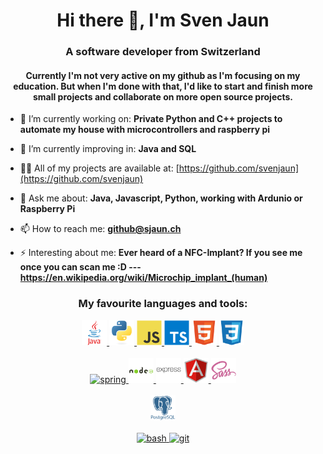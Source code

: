 <h1 align="center">Hi there 👋, I'm Sven Jaun</h1>
<h3 align="center">A software developer from Switzerland</h3>
<h4 align="center">Currently I'm not very active on my github as I'm focusing on my education. But when I'm done with that, I'd like to start and finish more small projects and collaborate on more open source projects.  </h4>

- 🔭 I’m currently working on: **Private Python and C++ projects to automate my house with microcontrollers and raspberry pi**

- 🌱 I’m currently improving in: **Java and SQL**

- 👨‍💻 All of my projects are available at: [https://github.com/svenjaun](https://github.com/svenjaun)

- 💬 Ask me about: **Java, Javascript, Python, working with Ardunio or Raspberry Pi**

- 📫 How to reach me: **github@sjaun.ch**

- ⚡ Interesting about me: **Ever heard of a NFC-Implant? If you see me once you can scan me :D --- https://en.wikipedia.org/wiki/Microchip_implant_(human)**


<h3 align="center">My favourite languages and tools:</h3>
<p align="center">
    <a href="https://www.java.com" target="_blank"> <img src="icons/java.svg" alt="java" width="40" height="40"/> </a> 
    <a href="https://www.python.org" target="_blank"> <img src="icons/python.svg" alt="python" width="40" height="40"/> </a> 
    <a href="https://developer.mozilla.org/en-US/docs/Web/JavaScript" target="_blank"> <img src="icons/javascript.svg" alt="javascript" width="40" height="40"/> </a> 
    <a href="https://www.typescriptlang.org/" target="_blank"> <img src="icons/typescript.svg" alt="typescript" width="40" height="40"/> </a>
    <a href="https://www.w3.org/html/" target="_blank"> <img src="icons/html5.svg" alt="html5" width="40" height="40"/> </a> 
    <a href="https://www.w3schools.com/css/" target="_blank"> <img src="icons/css3.svg" alt="css3" width="40" height="40"/> </a>
    <br>
    &nbsp;
    <br>
    <a href="https://spring.io/" target="_blank"> <img src="https://www.vectorlogo.zone/logos/springio/springio-icon.svg" alt="spring" width="40" height="40"/> </a>  
    <a href="https://nodejs.org" target="_blank"> <img src="icons/nodejs.svg" alt="nodejs" width="40" height="40"/> </a> 
    <a href="https://expressjs.com" target="_blank"> <img src="icons/express.svg" alt="express" width="40" height="40"/> </a>
    <a href="https://angular.io" target="_blank"> <img src="icons/angularjs.svg" alt="angularjs" width="40" height="40"/> </a> 
    <a href="https://sass-lang.com" target="_blank"> <img src="icons/sass.svg" alt="sass" width="40" height="40"/> </a> 
    <br>
    &nbsp;
    <br>
    <a href="https://www.postgresql.org" target="_blank"> <img src="icons/postgresql.svg" alt="postgresql" width="40" height="40"/> </a> 
    <br>
    &nbsp;
    <br>
    <a href="https://www.gnu.org/software/bash/" target="_blank"> <img src="https://www.vectorlogo.zone/logos/gnu_bash/gnu_bash-icon.svg" alt="bash" width="40" height="40"/> </a> 
    <a href="https://git-scm.com/" target="_blank"> <img src="https://www.vectorlogo.zone/logos/git-scm/git-scm-icon.svg" alt="git" width="40" height="40"/> </a> 
</p>


<!-- 

<p></p>
<p align="center"><img src="https://github-readme-stats.vercel.app/api/top-langs?username=svenjaun&show_icons=true&locale=en&layout=compact" alt="svenjaun" /></p>

<p align="center"> <img src="https://komarev.com/ghpvc/?username=svenjaun&label=Profile%20views&color=0e75b6&style=flat" alt="svenjaun" /> </p>
-->

